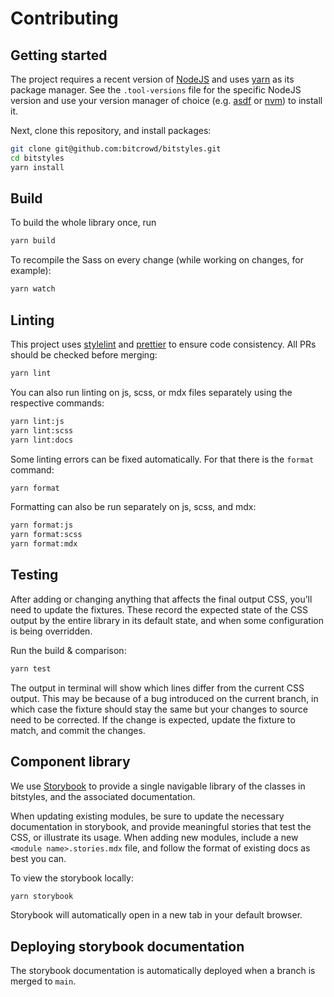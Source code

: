 # Contributing

## Getting started

The project requires a recent version of [NodeJS](https://nodejs.org/en/) and uses [yarn](https://yarnpkg.com/en/docs/install) as its package manager. See the `.tool-versions` file for the specific NodeJS version and use your version manager of choice (e.g. [asdf](https://asdf-vm.com/) or [nvm](https://github.com/creationix/nvm)) to install it.

Next, clone this repository, and install packages:

```sh
git clone git@github.com:bitcrowd/bitstyles.git
cd bitstyles
yarn install
```

## Build

To build the whole library once, run

```sh
yarn build
```

To recompile the Sass on every change (while working on changes, for example):

```sh
yarn watch
```

## Linting

This project uses [stylelint](https://github.com/stylelint/stylelint) and [prettier](https://prettier.io) to ensure code consistency. All PRs should be checked before merging:

```sh
yarn lint
```

You can also run linting on js, scss, or mdx files separately using the respective commands:

```sh
yarn lint:js
yarn lint:scss
yarn lint:docs
```

Some linting errors can be fixed automatically. For that there is the `format` command:

```sh
yarn format
```

Formatting can also be run separately on js, scss, and mdx:

```sh
yarn format:js
yarn format:scss
yarn format:mdx
```

## Testing

After adding or changing anything that affects the final output CSS, you’ll need to update the fixtures. These record the expected state of the CSS output by the entire library in its default state, and when some configuration is being overridden.

Run the build & comparison:

```sh
yarn test
```

The output in terminal will show which lines differ from the current CSS output. This may be because of a bug introduced on the current branch, in which case the fixture should stay the same but your changes to source need to be corrected. If the change is expected, update the fixture to match, and commit the changes.

## Component library

We use [Storybook](https://storybook.js.org) to provide a single navigable library of the classes in bitstyles, and the associated documentation.

When updating existing modules, be sure to update the necessary documentation in storybook, and provide meaningful stories that test the CSS, or illustrate its usage. When adding new modules, include a new `<module name>.stories.mdx` file, and follow the format of existing docs as best you can.

To view the storybook locally:

```sh
yarn storybook
```

Storybook will automatically open in a new tab in your default browser.

## Deploying storybook documentation

The storybook documentation is automatically deployed when a branch is merged to `main`.
